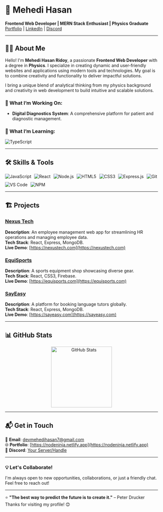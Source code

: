 # 👋 Mehedi Hasan  

**Frontend Web Developer | MERN Stack Enthusiast | Physics Graduate**  
[Portfolio](https://nodeninja.netlify.app) | [LinkedIn](www.linkedin.com/in/dev-mehedi-hasan-ridoy) | [Discord](https://discord.com/invite/your-server)  

---

## 👩‍💻 About Me  

Hello! I'm **Mehedi Hasan Ridoy**, a passionate **Frontend Web Developer** with a degree in **Physics**. I specialize in creating dynamic and user-friendly websites and applications using modern tools and technologies. My goal is to combine creativity and functionality to deliver impactful solutions.  

I bring a unique blend of analytical thinking from my physics background and creativity in web development to build intuitive and scalable solutions.  

### 🚀 What I’m Working On:
- **Digital Diagnostics System**: A comprehensive platform for patient and diagnostic management.  

### 🌱 What I’m Learning:
<div align="left" style="display: flex; flex-wrap: wrap; gap: 10px;">
  <img src="https://img.shields.io/badge/TypeScript-007ACC?style=for-the-badge&logo=typescript&logoColor=white" alt="TypeScript" />
</div>  

---

## 🛠️ Skills & Tools  

<div align="left" style="display: flex; flex-wrap: wrap; gap: 10px;">
  <img src="https://img.shields.io/badge/JavaScript-F7DF1E?style=for-the-badge&logo=javascript&logoColor=black" alt="JavaScript" />
  <img src="https://img.shields.io/badge/React-20232A?style=for-the-badge&logo=react&logoColor=61DAFB" alt="React" />
  <img src="https://img.shields.io/badge/Node.js-339933?style=for-the-badge&logo=nodedotjs&logoColor=white" alt="Node.js" />
  <img src="https://img.shields.io/badge/HTML5-E34F26?style=for-the-badge&logo=html5&logoColor=white" alt="HTML5" />
  <img src="https://img.shields.io/badge/CSS3-1572B6?style=for-the-badge&logo=css3&logoColor=white" alt="CSS3" />
  <img src="https://img.shields.io/badge/Express.js-000000?style=for-the-badge&logo=express&logoColor=white" alt="Express.js" />
  <img src="https://img.shields.io/badge/Git-F05032?style=for-the-badge&logo=git&logoColor=white" alt="Git" />
  <img src="https://img.shields.io/badge/VS%20Code-0078D4?style=for-the-badge&logo=visual-studio-code&logoColor=white" alt="VS Code" />
  <img src="https://img.shields.io/badge/NPM-CB3837?style=for-the-badge&logo=npm&logoColor=white" alt="NPM" />
</div>

---

## 🏗️ Projects  

### [Nexus Tech](https://github.com/mehedihasan/nexus-tech)  
**Description**: An employee management web app for streamlining HR operations and managing employee data.  
**Tech Stack**: React, Express, MongoDB.  
**Live Demo**: [https://nexustech.com](https://nexustech.com)  

### [EquiSports](https://github.com/mehedihasan/equisports)  
**Description**: A sports equipment shop showcasing diverse gear.  
**Tech Stack**: React, CSS3, Firebase.  
**Live Demo**: [https://equisports.com](https://equisports.com)  

### [SayEasy](https://github.com/mehedihasan/sayeasy)  
**Description**: A platform for booking language tutors globally.  
**Tech Stack**: React, Express, MongoDB.  
**Live Demo**: [https://sayeasy.com](https://sayeasy.com)  

---

## 📊 GitHub Stats  

<div align="center">
  <img src="https://github-readme-stats.vercel.app/api?username=nodeNINJAr&show_icons=true&theme=github"&include_all_commits=true&count_private=true&disable_animations=false alt="GitHub Stats"  height="200" />
<!--   <img src="https://github-readme-stats.vercel.app/api/top-langs?username=nodeNINJAr&locale=en&layout=compact&card_width=300&langs_count=5&theme=github&hide_border=false" height="200" alt="Languages Graph" /> -->
</div>

---

## 📬 Get in Touch  

📧 **Email**: devmehedihasan7@gmail.com  
🌐 **Portfolio**: [https://nodeninja.netlify.app](https://nodeninja.netlify.app)  
💬 **Discord**: [Your Server/Handle](https://discord.com/invite/your-server)  

---

### 💡 Let's Collaborate!  
I'm always open to new opportunities, collaborations, or just a friendly chat. Feel free to reach out!  

---

⭐ **"The best way to predict the future is to create it."** – Peter Drucker  
Thanks for visiting my profile! 😊  
